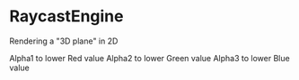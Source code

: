 # RaycastEngine
Rendering a "3D plane" in 2D

Alpha1 to lower Red value
Alpha2 to lower Green value
Alpha3 to lower Blue value
